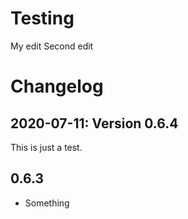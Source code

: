# Testing

My edit
Second edit

# Changelog

## 2020-07-11: Version 0.6.4

This is just a test.

## 0.6.3

* Something
